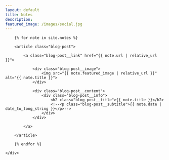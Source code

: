 ```yaml
---
layout: default
title: Notes
description: 
featured_image: /images/social.jpg
---
```


<section class="blog">
	<div class="content-wrap blog-wrap">

		{% for note in site.notes %}

		<article class="blog-post">

			<a class="blog-post__link" href="{{ note.url | relative_url }}">

				<div class="blog-post__image">
					<img src="{{ note.featured_image | relative_url }}" alt="{{ note.title }}">
				</div>

				<div class="blog-post__content">
					<div class="blog-post__info">
						<h2 class="blog-post__title">{{ note.title }}</h2>
						<!--<p class="blog-post__subtitle">{{ note.date | date_to_long_string }}</p>-->
					</div>
				</div>

			</a>

		</article>

		{% endfor %}

	</div>

</section>